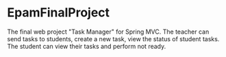 # EpamFinalProject
The final web project "Task Manager" for Spring MVC. The teacher can send tasks to students, create a new task, view the status of student tasks. The student can view their tasks and perform not ready.
